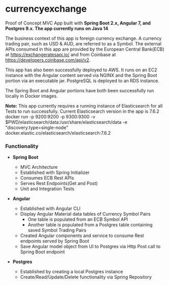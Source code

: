# currencyexchange
Proof of Concept MVC App built with **Spring Boot 2.x, Angular 7, and Postgres 9.x. The app currently runs on Java 14**

The business context of this app is foreign currency exchange.  A currency trading pair, such as USD & AUD, are referred to as a Symbol.  The external APIs consumed in this app are provided by the European Central Bank(ECB) at https://exchangeratesapi.io/ and from Coinbase at https://developers.coinbase.com/api/v2.

This app has also been successfully deployed to AWS.  It runs on an EC2 instance with the Angular content served via NGINX and the Spring Boot portion via an executable jar. PostgreSQL is deployed to an RDS instance.

The Spring Boot and Angular portions have both been successfully run locally in Docker images.

**Note:** This app currently requires a running instance of Elasticsearch for all Tests to run successfully.
Current Elasticsearch version in the app is 7.6.2
docker run -p 9200:9200 -p 9300:9300 -v $PWD/elasticsearch/data:/usr/share/elasticsearch/data -e "discovery.type=single-node" docker.elastic.co/elasticsearch/elasticsearch:7.6.2

### Functionality
- **Spring Boot**
  - MVC Architecture
  - Established with Spring Initializer
  - Consumes ECB Rest APIs
  - Serves Rest Endpoints(Get and Post)
  - Unit and Integration Tests


- **Angular**
  - Established with Angular CLI
  - Display Angular Material data tables of Currency Symbol Pairs
    - One table is populated from an ECB Symbol API
    - Another table is populated from a Postgres table containing saved Symbol Trading Pairs
  - Created Angular components and service to consume Rest endpoints served by Spring Boot
  - Save Angular model object from UI to Postgres via Http Post call to Spring Boot endpoint


- **Postgres**
  - Established by creating a local Postgres instance
  - Create/Read/Update/Delete functionality via Spring Repository
